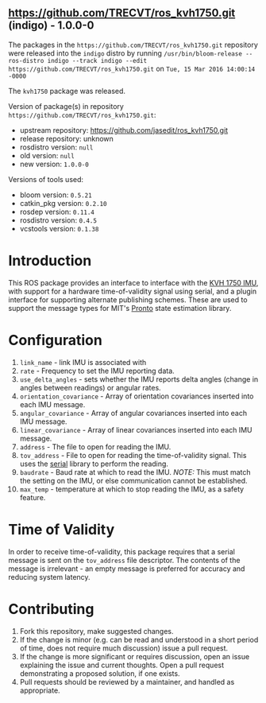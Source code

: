 ## https://github.com/TRECVT/ros_kvh1750.git (indigo) - 1.0.0-0

The packages in the `https://github.com/TRECVT/ros_kvh1750.git` repository were released into the `indigo` distro by running `/usr/bin/bloom-release --ros-distro indigo --track indigo --edit https://github.com/TRECVT/ros_kvh1750.git` on `Tue, 15 Mar 2016 14:00:14 -0000`

The `kvh1750` package was released.

Version of package(s) in repository `https://github.com/TRECVT/ros_kvh1750.git`:

- upstream repository: https://github.com/jasedit/ros_kvh1750.git
- release repository: unknown
- rosdistro version: `null`
- old version: `null`
- new version: `1.0.0-0`

Versions of tools used:

- bloom version: `0.5.21`
- catkin_pkg version: `0.2.10`
- rosdep version: `0.11.4`
- rosdistro version: `0.4.5`
- vcstools version: `0.1.38`


# Introduction

This ROS package provides an interface to interface with the [KVH 1750 IMU](http://www.kvh.com/Military-and-Government/Gyros-and-Inertial-Systems-and-Compasses/Gyros-and-IMUs-and-INS/IMUs/1750-IMU.aspx), with support for a hardware time-of-validity signal using serial, and a plugin interface for supporting alternate publishing schemes. These are used to support the message types for MIT's [Pronto](https://github.com/ipab-slmc/pronto-distro) state estimation library.

# Configuration

1. `link_name` - link IMU is associated with
2. `rate` - Frequency to set the IMU reporting data.
3. `use_delta_angles` - sets whether the IMU reports delta angles (change in angles between readings) or angular rates.
4. `orientation_covariance` - Array of orientation covariances inserted into each IMU message.
5. `angular_covariance` - Array of angular covariances inserted into each IMU message.
6. `linear_covariance` - Array of linear covariances inserted into each IMU message.
7. `address` - The file to open for reading the IMU.
8. `tov_address` - File to open for reading the time-of-validity signal. This uses the [serial](http://wiki.ros.org/serial) library to perform the reading.
9. `baudrate` - Baud rate at which to read the IMU. *NOTE:* This must match the setting on the IMU, or else communication cannot be established.
10. `max_temp` - temperature at which to stop reading the IMU, as a safety feature.

# Time of Validity

In order to receive time-of-validity, this package requires that a serial message is sent on the `tov_address` file descriptor. The contents of the message is irrelevant - an empty message is preferred for accuracy and reducing system latency.

# Contributing

1. Fork this repository, make suggested changes.
2. If the change is minor (e.g. can be read and understood in a short period of time, does not require much discussion) issue a pull request.
3. If the change is more significant or requires discussion, open an issue explaining the issue and current thoughts. Open a pull request demonstrating a proposed solution, if one exists.
4. Pull requests should be reviewed by a maintainer, and handled as appropriate.